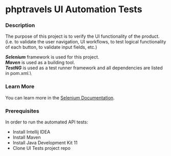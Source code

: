 # phptravels UI Automation Tests

### Description

The purpose of this project is to verify the UI functionality of the product.\
(i.e. to validate the user navigation, UI workflows, to test logical functionality of each button, to validate input fields, etc.)

***Selenium*** framework is used for this project.\
***Maven*** is used as a building tool.\
***TestNG*** is used as a test runner framework and all dependencies are listed in pom.xml.\

### Learn More

You can learn more in the [Selenium Documentation](https://www.selenium.dev/documentation/).

### Prerequisites

In order to run the automated API tests:

* Install Intellij IDEA
* Install Maven
* Install Java Development Kit 11
* Clone UI Tests project repo